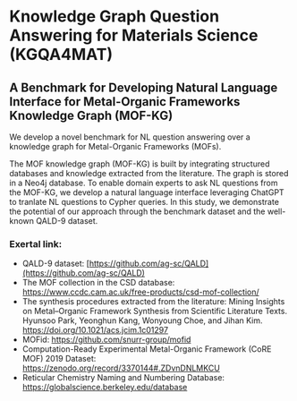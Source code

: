 # Knowledge Graph Question Answering for Materials Science (KGQA4MAT)
## A Benchmark for Developing Natural Language Interface for Metal-Organic Frameworks Knowledge Graph (MOF-KG)

We develop a novel benchmark for NL question answering over a knowledge graph for Metal-Organic
Frameworks (MOFs). 

The MOF knowledge graph (MOF-KG) is built by integrating structured databases and knowledge extracted from 
the literature. The graph is stored in a Neo4j database. To enable domain experts to ask NL questions from the MOF-KG, 
we develop a natural language interface leveraging ChatGPT to tranlate NL questions to Cypher queries. In this study, we
demonstrate the potential of our approach through the benchmark dataset and the well-known QALD-9 dataset.

### Exertal link:
- QALD-9 dataset: [https://github.com/ag-sc/QALD](https://github.com/ag-sc/QALD)
- The MOF collection in the CSD database: https://www.ccdc.cam.ac.uk/free-products/csd-mof-collection/
- The synthesis procedures extracted from the literature: Mining Insights on Metal–Organic Framework Synthesis from Scientific Literature Texts. Hyunsoo Park, Yeonghun Kang, Wonyoung Choe, and Jihan Kim. https://doi.org/10.1021/acs.jcim.1c01297
- MOFid: https://github.com/snurr-group/mofid
- Computation-Ready Experimental Metal-Organic Framework (CoRE MOF) 2019 Dataset: https://zenodo.org/record/3370144#.ZDvnDNLMKCU
- Reticular Chemistry Naming and Numbering Database: https://globalscience.berkeley.edu/database

